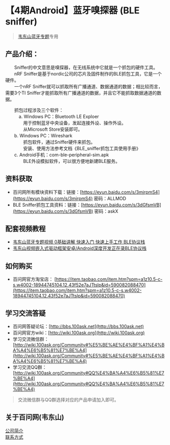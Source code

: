 # 【4期Android】蓝牙嗅探器 (BLE sniffer)
> [韦东山蓝牙专题](http://weidongshan.gitee.io/informationdownloadcenter/documentation/videos_tutorial/android/bluetooth.html)专用

## 产品介绍：
&emsp;&emsp;Sniffer的中文意思是嗅探器，在无线系统中它就是一个抓包的硬件工具。 <br>
&emsp;&emsp;nRF Sniffer是基于nordic公司的芯片及固件制作的BLE抓包工具，它是一个硬件。 <br>
&emsp;&emsp;一个nRF Sniffer就可以抓取所有广播通道、数据通道的数据；相比较而言，需要3个TI Sniffer才能抓取所有广播通道的数据，并且它不能抓取数据通道的数据。 <br>

&emsp;&emsp;抓包过程涉及三个软件： <br>
&emsp;&emsp;&emsp;a.    Windows PC：Bluetooth LE Exploer <br>
&emsp;&emsp;&emsp;&emsp;用于控制蓝牙中央设备，发起连接外设、操作外设。 <br>
&emsp;&emsp;&emsp;&emsp;从Microsoft Store安装即可。 <br>
&emsp;&emsp;b.    Windows PC：Wireshark <br>
&emsp;&emsp;&emsp;&emsp;抓包软件，通过Sniffer硬件来抓包。 <br>
&emsp;&emsp;&emsp;&emsp;安装、使用方法参考文档《BLE_sniffer抓包工具使用手册》 <br>
&emsp;&emsp;c.    Android手机：com-ble-peripheral-sim.apk <br>
&emsp;&emsp;&emsp;&emsp;BLE外设模拟软件，可以很方便地新建BLE服务。 <br>

## 资料获取
- 百问网所有模块资料下载：链接：[https://eyun.baidu.com/s/3mjrpmS4](https://eyun.baidu.com/s/3mjrpmS4) 密码：ALLMOD
- BLE Sniffer抓包工具资料：链接：[https://eyun.baidu.com/s/3dGfsmVB](https://eyun.baidu.com/s/3dGfsmVB) 密码：askX


## 配套视频教程 
- [韦东山蓝牙专题视频 0基础讲解 快速入门 快速上手工作 BLE协议栈](https://item.taobao.com/item.htm?spm=a1z10.5-c-s.w4002-18944745104.12.36bb652bdwSY0N&id=590137765295)
- [韦东山视频嵌入式驱动框架安卓/Android深度开发正在录BLE协议栈](https://item.taobao.com/item.htm?spm=a1z10.5-c-s.w4002-18944745104.19.190a4affezmrNH&id=553766715375)

## 如何购买
- 百问网官方淘宝店： [https://item.taobao.com/item.htm?spm=a1z10.5-c-s.w4002-18944745104.12.43f52e7aJTtslp&id=590082088470](https://item.taobao.com/item.htm?spm=a1z10.5-c-s.w4002-18944745104.12.43f52e7aJTtslp&id=590082088470)

## 学习交流答疑
- 百问网答疑论坛：[http://bbs.100ask.net](http://bbs.100ask.net)
- 百问网官方wiki：[http://wiki.100ask.org](http://wiki.100ask.org)
- 学习交流微信群：[http://wiki.100ask.org/Community#%E5%BE%AE%E4%BF%A1%E4%BA%A4%E6%B5%81%E7%BE%A4](http://wiki.100ask.org/Community#%E5%BE%AE%E4%BF%A1%E4%BA%A4%E6%B5%81%E7%BE%A4)
- 学习交流QQ群：  [http://wiki.100ask.org/Community#QQ%E4%BA%A4%E6%B5%81%E7%BE%A4](http://wiki.100ask.org/Community#QQ%E4%BA%A4%E6%B5%81%E7%BE%A4)

> 交流微信群与QQ群选择对应的产品申请加入即可。

## 关于百问网(韦东山)
[公司简介](http://weidongshan.gitee.io/informationdownloadcenter/documentation/AboutUs/aboutus.html)  <br>
[联系方式](http://weidongshan.gitee.io/informationdownloadcenter/documentation/AboutUs/aboutus.html#id2)
